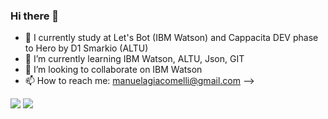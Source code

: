 ### Hi there 👋

- 🔭 I currently study at Let's Bot (IBM Watson) and Cappacita DEV phase to Hero by D1 Smarkio (ALTU)
- 🌱 I’m currently learning IBM Watson, ALTU, Json, GIT
- 👯 I’m looking to collaborate on IBM Watson
- 📫 How to reach me: manuelagiacomelli@gmail.com
-->
<div>
<a href="https://www.instagram.com/manuelagiacomelli/" target="_blank"><img src="https://img.shields.io/badge/Instagram-E4405F?style=for-the-badge&logo=instagram&logoColor=white" target="_blank"></a>
   <a href="https://linkedin.com/in/manuela-t-q-g-piotto-169418214" target="_blank"><img src=                                                                       "https://img.shields.io/badge/LinkedIn-0077B5?style=for-the-badge&logo=linkedin&logoColor=white" target="_blank"></a>
                                                                        
  </div>
